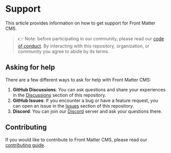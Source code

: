 # Support

This article provides information on how to get support for Front Matter CMS.

> 👉 Note: before participating in our community, please read our [code of conduct](./CODE_OF_CONDUCT.md). By interacting with this repository, organization, or community you agree to abide by its terms.

## Asking for help

There are a few different ways to ask for help with Front Matter CMS:

1. **GitHub Discussions**: You can ask questions and share your experiences in the [Discussions](https://github.com/estruyf/vscode-front-matter/discussions) section of this repository.
2. **GitHub Issues**: If you encounter a bug or have a feature request, you can open an issue in the [Issues](https://github.com/estruyf/vscode-front-matter/issues) section of this repository.
3. **Discord**: You can join our [Discord](https://discord.gg/JBVtNMsJFB) server and ask your questions there.

## Contributing

If you would like to contribute to Front Matter CMS, please read our [contributing guide](./CONTRIBUTING.md).

